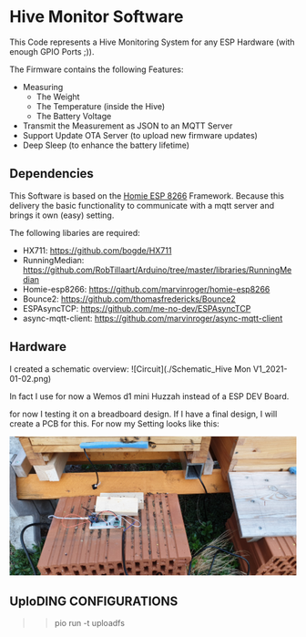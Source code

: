 # Hive Monitor Software
This Code represents a Hive Monitoring System for any ESP Hardware (with enough GPIO Ports ;)). 

The Firmware contains the following Features: 


* Measuring
    * The Weight
    * The Temperature (inside the Hive) 
    * The Battery Voltage
* Transmit the Measurement as JSON to an MQTT Server
* Support Update OTA Server (to upload new firmware updates)
* Deep Sleep (to enhance the battery lifetime)



## Dependencies

This Software is based on the [Homie ESP 8266]( https://github.com/marvinroger/homie-esp8266) Framework.
Because this delivery the basic functionality to communicate with a mqtt server and brings it own (easy) setting. 

The following libaries are required:

* HX711:              https://github.com/bogde/HX711
* RunningMedian:      https://github.com/RobTillaart/Arduino/tree/master/libraries/RunningMedian
* Homie-esp8266:      https://github.com/marvinroger/homie-esp8266
* Bounce2:            https://github.com/thomasfredericks/Bounce2
* ESPAsyncTCP:        https://github.com/me-no-dev/ESPAsyncTCP
* async-mqtt-client:  https://github.com/marvinroger/async-mqtt-client


## Hardware 
I created a schematic overview: 
![Circuit](./Schematic_Hive Mon V1_2021-01-02.png)

In fact I use for now a Wemos d1 mini Huzzah instead of a ESP DEV Board. 

for now I testing it on a breadboard design. If I have a final design, I will create a PCB for this. For now my Setting looks like this:


![rr](./Testset.jpg)


## UploDING CONFIGURATIONS

>> pio run -t uploadfs